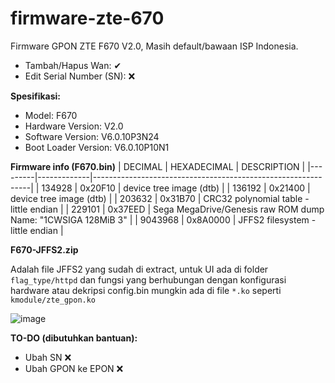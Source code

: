 
# firmware-zte-670
Firmware GPON ZTE F670 V2.0, Masih default/bawaan ISP Indonesia.
 - Tambah/Hapus Wan: ✔
 - Edit Serial Number (SN): ❌
  
 **Spesifikasi:**
 - Model:	F670
 - Hardware Version:	V2.0
 - Software Version:	V6.0.10P3N24
 - Boot Loader Version:	V6.0.10P10N1

**Firmware info (F670.bin)**
| DECIMAL | HEXADECIMAL | DESCRIPTION                                                  |
|---------|-------------|--------------------------------------------------------------|
| 134928  | 0x20F10     | device tree image (dtb)                                      |
| 136192  | 0x21400     | device tree image (dtb)                                      |
| 203632  | 0x31B70     | CRC32 polynomial table - little endian                       |
| 229101  | 0x37EED     | Sega MegaDrive/Genesis raw ROM dump Name: "1CWSIGA 128MiB 3" |
| 9043968 | 0x8A0000    | JFFS2 filesystem - little endian                             |

**F670-JFFS2.zip**

Adalah file JFFS2 yang sudah di extract, untuk UI ada di folder `flag_type/httpd` dan fungsi yang berhubungan dengan konfigurasi hardware atau dekripsi config.bin mungkin ada di file `*.ko` seperti `kmodule/zte_gpon.ko`

![image](https://github.com/user-attachments/assets/1990522f-6ccf-4cac-b421-cbbe829eb699)

**TO-DO (dibutuhkan bantuan):**
- Ubah SN ❌
- Ubah GPON ke EPON ❌

